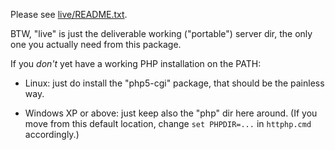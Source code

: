 Please see [live/README.txt](live/README.txt).<br>

BTW, "live" is just the deliverable working ("portable") server dir,
the only one you actually need from this package.

If you *don't* yet have a working PHP installation on the PATH:

- Linux: just do install the "php5-cgi" package, that should be the 
  painless way.

- Windows XP or above: just keep also the "php" dir here around. 
  (If you move from this default location, change `set PHPDIR=...` 
  in `httphp.cmd` accordingly.)
